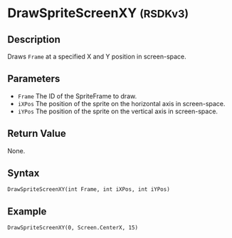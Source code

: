 # DrawSpriteScreenXY <small>(RSDKv3)</small>

## Description
Draws `Frame` at a specified X and Y position in screen-space.

## Parameters
- `Frame`
The ID of the SpriteFrame to draw.
- `iXPos`
The position of the sprite on the horizontal axis in screen-space.
- `iYPos`
The position of the sprite on the vertical axis in screen-space.

## Return Value
None.

## Syntax
```
DrawSpriteScreenXY(int Frame, int iXPos, int iYPos)
```

## Example
```
DrawSpriteScreenXY(0, Screen.CenterX, 15)
```